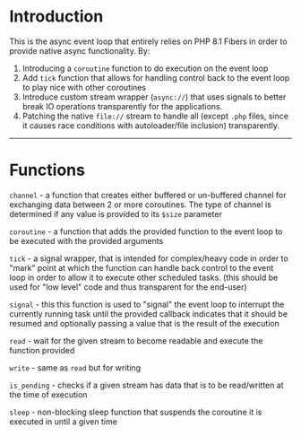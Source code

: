# Introduction

This is the async event loop that entirely relies on PHP 8.1 Fibers
in order to provide native async functionality. By:

1.  Introducing a `coroutine` function to do execution on the event
    loop
2.  Add `tick` function that allows for handling control back to the
    event loop to play nice with other coroutines
3.  Introduce custom stream wrapper (`async://`) that uses signals
    to better break IO operations transparently for the applications.
4.  Patching the native `file://` stream to handle all (except `.php` files, since it causes race conditions with autoloader/file inclusion) transparently.

---

# Functions

`channel` - a function that creates either buffered or un-buffered
channel for exchanging data between 2 or more coroutines. The
type of channel is determined if any value is provided to its `$size`
parameter

`coroutine` - a function that adds the provided function to the event
loop to be executed with the provided arguments

`tick` - a signal wrapper, that is intended for complex/heavy code in
order to "mark" point at which the function can handle back control to
the event loop in order to allow it to execute other scheduled tasks.
(this should be used for "low level" code and thus transparent for the
end-user)

`signal` - this this function is used to "signal" the event loop to
interrupt the currently running task until the provided callback
indicates that it should be resumed and optionally passing a value
that is the result of the execution

`read` - wait for the given stream to become readable and execute the function provided

`write` - same as `read` but for writing

`is_pending` - checks if a given stream has data that is to be read/written at the time of execution

`sleep` - non-blocking sleep function that suspends the coroutine it is executed in until a given time
